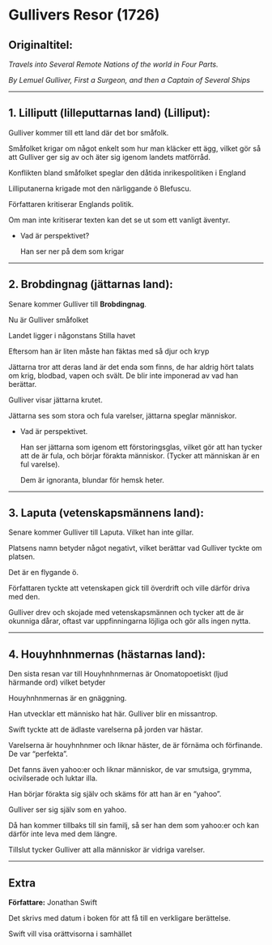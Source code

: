 # Gullivers Resor (1726)

## **Originaltitel:**

*Travels into Several Remote Nations of the world in Four Parts.*

*By Lemuel Gulliver, First a Surgeon, and then a Captain of Several Ships*

---

## 1. Lilliputt (lilleputtarnas land) (Lilliput):

Gulliver kommer till ett land där det bor småfolk.

Småfolket krigar om något enkelt som hur man kläcker ett ägg, vilket gör så att Gulliver ger sig av och äter sig igenom landets matförråd.

Konflikten bland småfolket speglar den dåtida inrikespolitiken i England

Lilliputanerna krigade mot den närliggande ö Blefuscu.

Författaren kritiserar Englands politik.

Om man inte kritiserar texten kan det se ut som ett vanligt äventyr.

- Vad är perspektivet?
    
    Han ser ner på dem som krigar
    

---

## 2. Brobdingnag (jättarnas land):

Senare kommer Gulliver till **Brobdingnag**. 

Nu är Gulliver småfolket

Landet ligger i någonstans Stilla havet

Eftersom han är liten måste han fäktas med så djur och kryp

Jättarna tror att deras land är det enda som finns, de har aldrig hört talats om krig, blodbad, vapen och svält. De blir inte imponerad av vad han berättar.

Gulliver visar jättarna krutet.

Jättarna ses som stora och fula varelser, jättarna speglar människor. 

- Vad är perspektivet.
    
    Han ser jättarna som igenom ett förstoringsglas, vilket gör att han tycker att de är fula, och börjar förakta människor. (Tycker att människan är en ful varelse).
    
    Dem är ignoranta, blundar för hemsk heter.
    

---

## 3. Laputa (vetenskapsmännens land):

Senare kommer Gulliver till Laputa. Vilket han inte gillar. 

Platsens namn betyder något negativt, vilket berättar vad Gulliver tyckte om platsen.

Det är en flygande ö.

Författaren tyckte att vetenskapen gick till överdrift och ville därför driva med den.

Gulliver drev och skojade med vetenskapsmännen och tycker att de är okunniga dårar, oftast var uppfinningarna löjliga och gör alls ingen nytta.

---

## 4. Houyhnhnmernas (hästarnas land):

Den sista resan var till Houyhnhnmernas är Onomatopoetiskt (ljud härmande ord) vilket betyder

Houyhnhnmernas är en gnäggning.

Han utvecklar ett människo hat här. Gulliver blir en missantrop.

Swift tyckte att de ädlaste varelserna på jorden var hästar.

Varelserna är houyhnhnmer och liknar häster, de är förnäma och förfinande. De var “perfekta”.

Det fanns även yahoo:er och liknar människor, de var smutsiga, grymma, ocivilserade och luktar illa.

Han börjar förakta sig själv och skäms för att han är en “yahoo”.

Gulliver ser sig själv som en yahoo.

Då han kommer tillbaks till sin familj, så ser han dem som yahoo:er och kan därför inte leva med dem längre.

Tillslut tycker Gulliver att alla människor är vidriga varelser.

---

## Extra

**Författare:** Jonathan Swift

Det skrivs med datum i boken för att få till en verkligare berättelse.

Swift vill visa orättvisorna i samhället